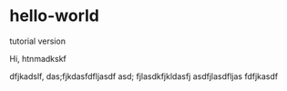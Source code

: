 # hello-world
tutorial version

Hi, htnmadkskf


dfjkadslf, das;fjkdasfdfljasdf asd;
fjlasdkfjkldasfj asdfjlasdfljas fdfjkasdf
